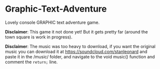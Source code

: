 # Graphic-Text-Adventure
Lovely console GRAPHIC text adventure game. 

**Disclaimer**: This game it not done yet! But it gets pretty far (around the town square is work in progress).

**Disclaimer**: The music was too heavy to download, if you want the original music you can download it at https://soundcloud.com/stanleonard and paste it in the /music/ folder, and navigate to the void music() function and comment the `return;` line.
